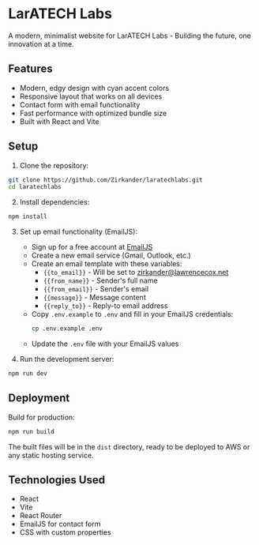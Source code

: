 # LarATECH Labs

A modern, minimalist website for LarATECH Labs - Building the future, one innovation at a time.

## Features

- Modern, edgy design with cyan accent colors
- Responsive layout that works on all devices
- Contact form with email functionality
- Fast performance with optimized bundle size
- Built with React and Vite

## Setup

1. Clone the repository:
```bash
git clone https://github.com/Zirkander/laratechlabs.git
cd laratechlabs
```

2. Install dependencies:
```bash
npm install
```

3. Set up email functionality (EmailJS):
   - Sign up for a free account at [EmailJS](https://www.emailjs.com/)
   - Create a new email service (Gmail, Outlook, etc.)
   - Create an email template with these variables:
     - `{{to_email}}` - Will be set to zirkander@lawrencecox.net
     - `{{from_name}}` - Sender's full name
     - `{{from_email}}` - Sender's email
     - `{{message}}` - Message content
     - `{{reply_to}}` - Reply-to email address
   - Copy `.env.example` to `.env` and fill in your EmailJS credentials:
     ```bash
     cp .env.example .env
     ```
   - Update the `.env` file with your EmailJS values

4. Run the development server:
```bash
npm run dev
```

## Deployment

Build for production:
```bash
npm run build
```

The built files will be in the `dist` directory, ready to be deployed to AWS or any static hosting service.

## Technologies Used

- React
- Vite
- React Router
- EmailJS for contact form
- CSS with custom properties
